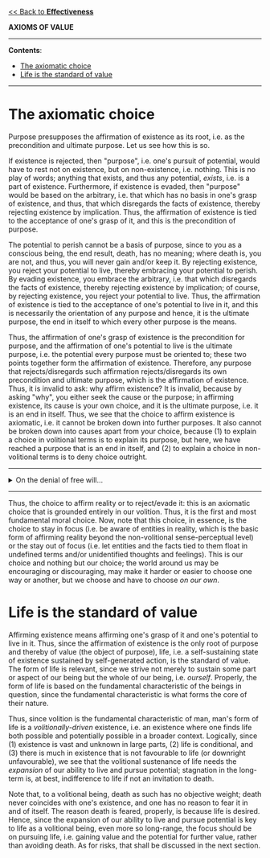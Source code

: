 [<< Back to **Effectiveness**](https://pranav-gopalkrishna.github.io/effectiveness)

**AXIOMS OF VALUE**

---

**Contents**:

- [The axiomatic choice](#the-axiomatic-choice)
- [Life is the standard of value](#life-is-the-standard-of-value)

---

# The axiomatic choice
Purpose presupposes the affirmation of existence as its root, i.e. as the precondition and ultimate purpose. Let us see how this is so.

If existence is rejected, then "purpose", i.e. one's pursuit of potential, would have to rest not on existence, but on non-existence, i.e. nothing. This is no play of words; anything that exists, and thus any potential, _exists_, i.e. is a part of existence. Furthermore, if existence is evaded, then "purpose" would be based on the arbitrary, i.e. that which has no basis in one's grasp of existence, and thus, that which disregards the facts of existence, thereby rejecting existence by implication. Thus, the affirmation of existence is tied to the acceptance of one's grasp of it, and this is the precondition of purpose.

The potential to perish cannot be a basis of purpose, since to you as a conscious being, the end result, death, has no meaning; where death is, you are not, and thus, you will never gain and/or keep it. By rejecting existence, you reject your potential to live, thereby embracing your potential to perish. By evading existence, you embrace the arbitrary, i.e. that which disregards the facts of existence, thereby rejecting existence by implication; of course, by rejecting existence, you reject your potential to live. Thus, the affirmation of existence is tied to the acceptance of one's potential to live in it, and this is necessarily the orientation of any purpose and hence, it is the ultimate purpose, the end in itself to which every other purpose is the means.

Thus, the affirmation of one's grasp of existence is the precondition for purpose, and the affirmation of one's potential to live is the ultimate purpose, i.e. the potential every purpose must be oriented to; these two points together form the affirmation of existence. Therefore, any purpose that rejects/disregards such affirmation rejects/disregards its own precondition and ultimate purpose, which is the affirmation of existence. Thus, it is invalid to ask: why affirm existence? It is invalid, because by asking "why", you either seek the cause or the purpose; in affirming existence, its cause is your own choice, and it is the ultimate purpose, i.e. it is an end in itself. Thus, we see that the choice to affirm existence is axiomatic, i.e. it cannot be broken down into further purposes. It also cannot be broken down into causes apart from your choice, because (1) to explain a choice in volitional terms is to explain its purpose, but here, we have reached a purpose that is an end in itself, and (2) to explain a choice in non-volitional terms is to deny choice outright.

---

<details><summary>On the denial of free will...</summary>
<p>
Now, note that the denial of free will (i.e. the ability to act in a fundamentally self-driven way on some level) is the denial of existence as such. How so? Firstly, by denying free will, we deny knowledge, since to know something is to affirm that it corresponds to reality; however, by denying free will, we make any action, even the action of such affirmation, subject to nothing but the happenstance of certain causes acting in a certain way, without factoring in any considerations of correspondence to reality. Any argument that tries to deny this fails by cutting off its own root; an argument presupposes knowledge, and knowledge presupposes the ability to affirm correspondence to reality <i>consistently</i>, i.e. as a self-driven orientation that is not swayed by happenstance. Secondly, by denying knowledge, we also deny the affirmation that what is, is, thereby being open to the non-existent being existent and the existent being non-existence. Since the non-existent has no basis in existence, we are left with nothing, since, for all we know, all that is, is also not. Thus, we deny existence as such. This is false, and <i>that</i> I can affirm for sure, as a being who is aware of the existence of both myself and the world around me; such awareness is too self-evident to ignore without reducing oneself to babbling.
<br><br>
The claim that correspondence to reality happens consistently due to non-volitional processes is false. How? It states, in essence, "my mental processes are non-volitional, and I know this because my non-volitional mental processes automatically correspond to reality". While the first claim is not obviously false, the second is; I know, by experience, that my mental processes do not automatically correspond to reality. To claim that they do, my experience notwithstanding, is to claim that my "mistake" (which contradicts the truth) and the truth were both true. If this leads you to reject the law of non-contradiction, you reject reality as such, thereby rejecting your very grasp of existence and, once again, reducing yourself to babbling.
<br><br>
We can take this further. Let us say that, to strengthen the above claim, the truth may switch back and forth such that you are never wrong. Now, the law of identity, which implies the law of causality, implies that a thing acts only according to its identity, i.e. its action (and thus any change in it) can exist neither apart from nor in contradiction to the identities of things that exist. Now, take an example from basic geometry. In the course of your deductions, you misidentify the angle of a triangle, and as a result, the sum of the angles is less than 180 degrees, upon which you correct your answer. If you were right before, then the same triangle, without changing its shape, had its angle changed. This is impossible, since an angle cannot exist apart from the shape.
</p>
</details>

---

Thus, the choice to affirm reality or to reject/evade it: this is an axiomatic choice that is grounded entirely in our volition. Thus, it is the first and most fundamental moral choice. Now, note that this choice, in essence, is the choice to stay in focus (i.e. be aware of entities in reality, which is the basic form of affirming reality beyond the non-volitional sense-perceptual level) or the stay out of focus (i.e. let entities and the facts tied to them float in undefined terms and/or unidentified thoughts and feelings). This is our choice and nothing but our choice; the world around us may be encouraging or discouraging, may make it harder or easier to choose one way or another, but we choose and have to choose _on our own_.

# Life is the standard of value
Affirming existence means affirming one's grasp of it and one's potential to live in it. Thus, since the affirmation of existence is the only root of purpose and thereby of value (the object of purpose), life, i.e. a self-sustaining state of existence sustained by self-generated action, is the standard of value. The form of life is relevant, since we strive not merely to sustain some part or aspect of our being but the whole of our being, i.e. _ourself_. Properly, the form of life is based on the fundamental characteristic of the beings in question, since the fundamental characteristic is what forms the core of their nature.

Thus, since volition is the fundamental characteristic of man, man's form of life is a _volitionally-driven_ existence, i.e. an existence where one finds life both possible and potentially possible in a broader context. Logically, since (1) existence is vast and unknown in large parts, (2) life is conditional, and (3) there is much in existence that is not favourable to life (or downright unfavourable), we see that the volitional sustenance of life needs the _expansion_ of our ability to live and pursue potential; stagnation in the long-term is, at best, indifference to life if not an invitation to death.

Note that, to a volitional being, death as such has no objective weight; death never coincides with one's existence, and one has no reason to fear it in and of itself. The reason death is feared, properly, is because life is desired. Hence, since the expansion of our ability to live and pursue potential is key to life as a volitional being, even more so long-range, the focus should be on pursuing life, i.e. gaining value and the potential for further value, rather than avoiding death. As for risks, that shall be discussed in the next section.